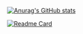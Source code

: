 <!---
ibarra2521/ibarra2521 is a ✨ special ✨ repository because its `README.md` (this file) appears on your GitHub profile.
You can click the Preview link to take a look at your changes.
--->

[![Anurag's GitHub stats](https://github-readme-stats.vercel.app/api?username=ibarra2521&show_icons=true&theme=cobalt)](http://www.nivardoibarra.com/)

<!---
![Anurag's GitHub stats](https://github-readme-stats.vercel.app/api?username=anuraghazra&show_icons=true&theme=radical)

[![Anurag's GitHub stats](https://github-readme-stats.vercel.app/api?username=anuraghazra)](http://www.nivardoibarra.com/)


dark, radical, merko, gruvbox, tokyonight, onedark, cobalt, synthwave, highcontrast, dracula
--->

<!-- [![Readme Card](https://github-readme-stats.vercel.app/api/pin/?username=ibarra2521&repo=github-readme-stats)] -->

[![Readme Card](https://github-readme-stats.vercel.app/api/pin/?username=ibarra2521&repo=github-readme-stats)](https://github.com/ibarra2521/github-readme-stats)
